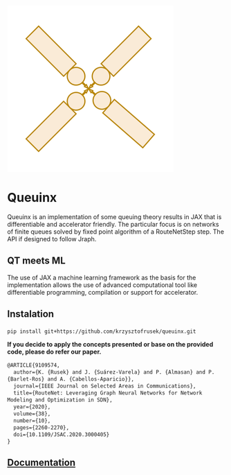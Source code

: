 ![logo](docs/_static/images/logo.svg)

# Queuinx
Queuinx is an implementation of some queuing theory results in JAX that is differentiable and accelerator friendly.
The particular focus is on networks of finite queues solved by fixed point algorithm of a RouteNetStep step.
The API if designed to follow Jraph.


## QT meets ML

The use of JAX a machine learning framework as the basis for the implementation allows the use of 
advanced computational tool like differentiable programming, compilation or support for accelerator.

## Instalation

`pip install git+https://github.com/krzysztofrusek/queuinx.git`

**If you decide to apply the concepts presented or base on the provided code, please do refer our paper.**

```
@ARTICLE{9109574,
  author={K. {Rusek} and J. {Suárez-Varela} and P. {Almasan} and P. {Barlet-Ros} and A. {Cabellos-Aparicio}},
  journal={IEEE Journal on Selected Areas in Communications}, 
  title={RouteNet: Leveraging Graph Neural Networks for Network Modeling and Optimization in SDN}, 
  year={2020},
  volume={38},
  number={10},
  pages={2260-2270},
  doi={10.1109/JSAC.2020.3000405}
}
```
## [Documentation](https://krzysztofrusek.github.io/queuinx/)
